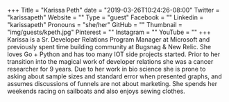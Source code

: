 +++
Title = "Karissa Peth"
date = "2019-03-26T10:24:26-08:00"
Twitter = "karissapeth"
Website = ""
Type = "guest"
Facebook = ""
Linkedin = "karissapeth"
Pronouns = "she/her"
GitHub = ""
Thumbnail = "img/guests/kpeth.jpg"
Pinterest = ""
Instagram = ""
YouTube = ""
+++
Karissa is a Sr. Developer Relations Program Manager at Microsoft and previously spent time building community at Bugsnag & New Relic. She loves Go + Python and has too many IOT side projects started. Prior to her transition into the magical work of developer relations she was a cancer researcher for 9 years. Due to her work in bio science she is prone to asking about sample sizes and standard error when presented graphs, and assumes discussions of funnels are not about marketing. She spends her weekends racing on sailboats and also enjoys sewing clothes.

